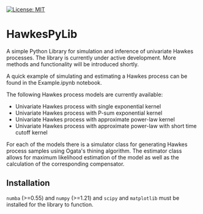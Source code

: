 [![License: MIT](https://img.shields.io/badge/License-MIT-blue.svg)](https://opensource.org/licenses/MIT)

# HawkesPyLib
A simple Python Library for simulation and inference of univariate Hawkes processes. The library is currently under active development. More methods and functionality will be introduced shortly.

A quick example of simulating and estimating a Hawkes process can be found in the Example.ipynb notebook.

The following Hawkes process models are currently available:
- Univariate Hawkes process with single exponential kernel
- Univariate Hawkes process with P-sum exponential kernel
- Univariate Hawkes process with approximate power-law kernel
- Univariate Hawkes process with approximate power-law with short time cutoff kernel

For each of the models there is a simulator class for generating Hawkes process samples using Ogata's thining algorithm.
The estimator class allows for maximum likelihood estimation of the model as well as the calculation of the corresponding compensator.

## Installation
`numba` (>=0.55) and `numpy` (>=1.21) and `scipy` and `matplotlib` must be installed for the library to function.